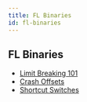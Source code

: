 ```yaml
---
title: FL Binaries
id: fl-binaries
---
```


## FL Binaries

* [Limit Breaking 101](./limit-breaking/index.md)
* [Crash Offsets](./crash-offsets.mdx)
* [Shortcut Switches](./shortcut-switches.md)
